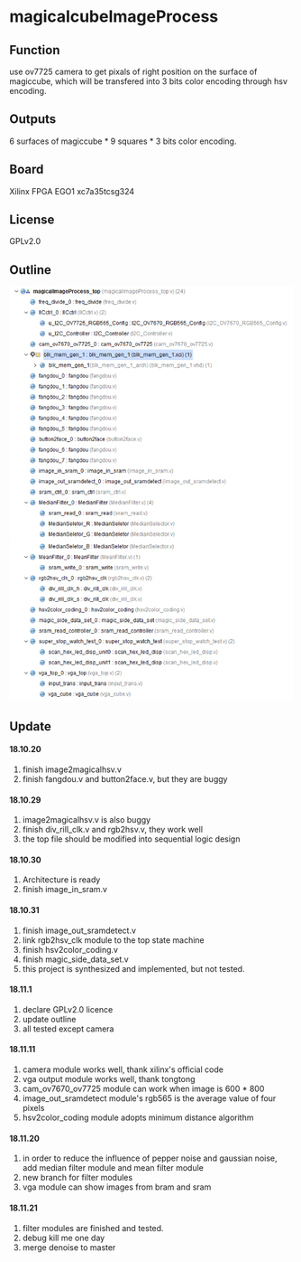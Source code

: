 # magicalcubeImageProcess

## Function

use ov7725 camera to get pixals of right position on the surface of magiccube, which will be transfered into 3 bits color encoding through hsv encoding.

## Outputs

  6 surfaces of magiccube * 9 squares * 3 bits color encoding.
  
## Board

Xilinx FPGA EGO1 xc7a35tcsg324

## License

GPLv2.0

## Outline

![outline_1](outline_1.png)
![outline_2](outline_2.png)

## Update

#### 18.10.20 

1. finish image2magicalhsv.v
2. finish fangdou.v and button2face.v, but they are buggy

#### 18.10.29

1. image2magicalhsv.v is also buggy
2. finish div_rill_clk.v and rgb2hsv.v, they work well
3. the top file should be modified into sequential logic design 

#### 18.10.30

1. Architecture is ready
2. finish image_in_sram.v

#### 18.10.31

1. finish image_out_sramdetect.v
2. link rgb2hsv_clk module to the top state machine
3. finish hsv2color_coding.v
4. finish magic_side_data_set.v
5. this project is synthesized and implemented, but not tested.

#### 18.11.1

1. declare GPLv2.0 licence
2. update outline
3. all tested except camera


#### 18.11.11

1. camera module works well, thank xilinx's official code 
2. vga output module works well, thank tongtong
3. cam_ov7670_ov7725 module can work when image is 600 * 800
4. image_out_sramdetect module's rgb565 is the average value of four pixels
5. hsv2color_coding module adopts minimum distance algorithm

#### 18.11.20

1. in order to reduce the influence of pepper noise and gaussian noise, add median filter module and mean filter module
2. new branch for filter modules
3. vga module can show images from bram and sram

#### 18.11.21

1. filter modules are finished and tested.
2. debug kill me one day
3. merge denoise to master